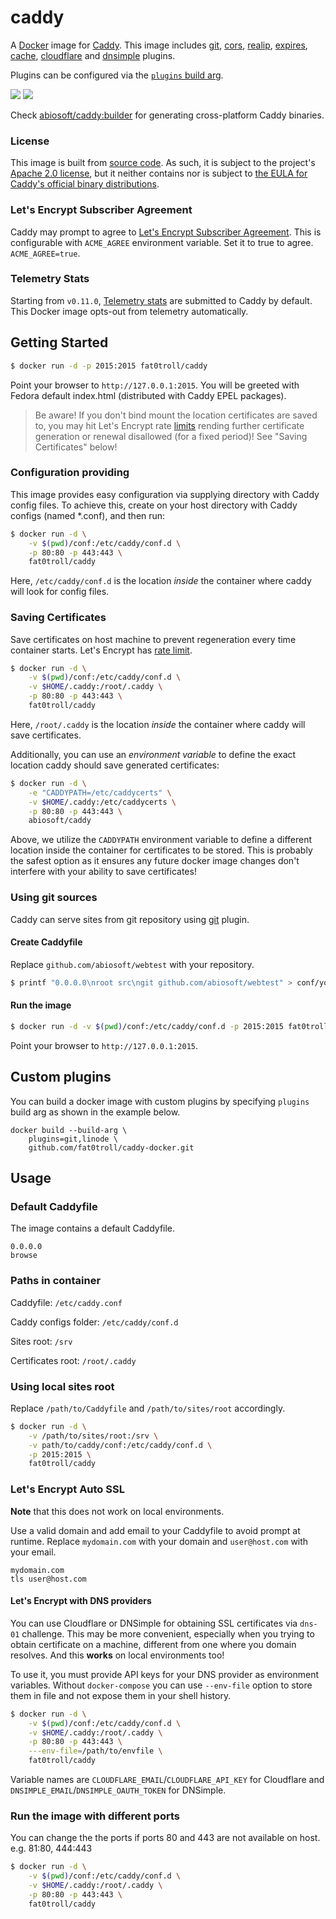 # caddy

A [Docker](https://docker.com) image for [Caddy](https://caddyserver.com). This image includes [git](https://caddyserver.com/docs/http.git), [cors](https://caddyserver.com/docs/http.cors), [realip](https://caddyserver.com/docs/http.realip), [expires](https://caddyserver.com/docs/http.expires), [cache](https://caddyserver.com/docs/http.cache), [cloudflare](https://caddyserver.com/docs/tls.dns.cloudflare) and [dnsimple](https://caddyserver.com/docs/tls.dns.dnsimple) plugins.

Plugins can be configured via the [`plugins` build arg](#custom-plugins).

[![](https://images.microbadger.com/badges/image/fat0troll/caddy.svg)](https://microbadger.com/images/fat0troll/caddy "Get your own image badge on microbadger.com")
[![](https://img.shields.io/badge/version-1.0.1-blue.svg)](https://github.com/caddyserver/caddy/tree/v1.0.1)

Check [abiosoft/caddy:builder](https://github.com/abiosoft/caddy-docker/blob/master/BUILDER.md) for generating cross-platform Caddy binaries.

### License

This image is built from [source code](https://github.com/caddyserver/caddy). As such, it is subject to the project's [Apache 2.0 license](https://github.com/caddyserver/caddy/blob/baf6db5b570e36ea2fee30d50f879255a5895370/LICENSE.txt), but it neither contains nor is subject to [the EULA for Caddy's official binary distributions](https://github.com/caddyserver/caddy/blob/545fa844bbd188c1e5bff6926e5c410e695571a0/dist/EULA.txt).

### Let's Encrypt Subscriber Agreement

Caddy may prompt to agree to [Let's Encrypt Subscriber Agreement](https://letsencrypt.org/documents/2017.11.15-LE-SA-v1.2.pdf). This is configurable with `ACME_AGREE` environment variable. Set it to true to agree. `ACME_AGREE=true`.

### Telemetry Stats

Starting from `v0.11.0`, [Telemetry stats](https://caddyserver.com/docs/telemetry) are submitted to Caddy by default. This Docker image opts-out from telemetry automatically.

## Getting Started

```sh
$ docker run -d -p 2015:2015 fat0troll/caddy
```

Point your browser to `http://127.0.0.1:2015`. You will be greeted with Fedora default index.html (distributed with Caddy EPEL packages).

> Be aware! If you don't bind mount the location certificates are saved to, you may hit Let's Encrypt rate [limits](https://letsencrypt.org/docs/rate-limits/) rending further certificate generation or renewal disallowed (for a fixed period)! See "Saving Certificates" below!

### Configuration providing

This image provides easy configuration via supplying directory with Caddy config files. To achieve this, create on your host directory with Caddy configs (named *.conf), and then run:

```sh
$ docker run -d \
    -v $(pwd)/conf:/etc/caddy/conf.d \
    -p 80:80 -p 443:443 \
    fat0troll/caddy
```

Here, `/etc/caddy/conf.d` is the location _inside_ the container where caddy will look for config files.

### Saving Certificates

Save certificates on host machine to prevent regeneration every time container starts.
Let's Encrypt has [rate limit](https://community.letsencrypt.org/t/rate-limits-for-lets-encrypt/6769).

```sh
$ docker run -d \
    -v $(pwd)/conf:/etc/caddy/conf.d \
    -v $HOME/.caddy:/root/.caddy \
    -p 80:80 -p 443:443 \
    fat0troll/caddy
```

Here, `/root/.caddy` is the location _inside_ the container where caddy will save certificates.

Additionally, you can use an _environment variable_ to define the exact location caddy should save generated certificates:

```sh
$ docker run -d \
    -e "CADDYPATH=/etc/caddycerts" \
    -v $HOME/.caddy:/etc/caddycerts \
    -p 80:80 -p 443:443 \
    abiosoft/caddy
```

Above, we utilize the `CADDYPATH` environment variable to define a different location inside the container for
certificates to be stored. This is probably the safest option as it ensures any future docker image changes don't interfere with your ability to save certificates!

### Using git sources

Caddy can serve sites from git repository using [git](https://caddyserver.com/docs/http.git) plugin.

#### Create Caddyfile

Replace `github.com/abiosoft/webtest` with your repository.

```sh
$ printf "0.0.0.0\nroot src\ngit github.com/abiosoft/webtest" > conf/yoursite.conf
```

#### Run the image

```sh
$ docker run -d -v $(pwd)/conf:/etc/caddy/conf.d -p 2015:2015 fat0troll/caddy
```

Point your browser to `http://127.0.0.1:2015`.

## Custom plugins

You can build a docker image with custom plugins by specifying `plugins` build arg as shown in the example below.

```
docker build --build-arg \
    plugins=git,linode \
    github.com/fat0troll/caddy-docker.git
```

## Usage

### Default Caddyfile

The image contains a default Caddyfile.

```
0.0.0.0
browse
```

### Paths in container

Caddyfile: `/etc/caddy.conf`

Caddy configs folder: `/etc/caddy/conf.d`

Sites root: `/srv`

Certificates root: `/root/.caddy`

### Using local sites root

Replace `/path/to/Caddyfile` and `/path/to/sites/root` accordingly.

```sh
$ docker run -d \
    -v /path/to/sites/root:/srv \
    -v path/to/caddy/conf:/etc/caddy/conf.d \
    -p 2015:2015 \
    fat0troll/caddy
```

### Let's Encrypt Auto SSL

**Note** that this does not work on local environments.

Use a valid domain and add email to your Caddyfile to avoid prompt at runtime.
Replace `mydomain.com` with your domain and `user@host.com` with your email.

```
mydomain.com
tls user@host.com
```

#### Let's Encrypt with DNS providers

You can use Cloudflare or DNSimple for obtaining SSL certificates via `dns-01` challenge. This may be more convenient, especially when you trying to obtain certificate on a machine, different from one where you domain resolves. And this **works** on local environments too!

To use it, you must provide API keys for your DNS provider as environment variables. Without `docker-compose` you can use `--env-file` option to store them in file and not expose them in your shell history.

```sh
$ docker run -d \
    -v $(pwd)/conf:/etc/caddy/conf.d \
    -v $HOME/.caddy:/root/.caddy \
    -p 80:80 -p 443:443 \
    ---env-file=/path/to/envfile \
    fat0troll/caddy
```

Variable names are `CLOUDFLARE_EMAIL`/`CLOUDFLARE_API_KEY` for Cloudflare and `DNSIMPLE_EMAIL`/`DNSIMPLE_OAUTH_TOKEN` for DNSimple.

### Run the image with different ports

You can change the the ports if ports 80 and 443 are not available on host. e.g. 81:80, 444:443

```sh
$ docker run -d \
    -v $(pwd)/conf:/etc/caddy/conf.d \
    -v $HOME/.caddy:/root/.caddy \
    -p 80:80 -p 443:443 \
    fat0troll/caddy
```
